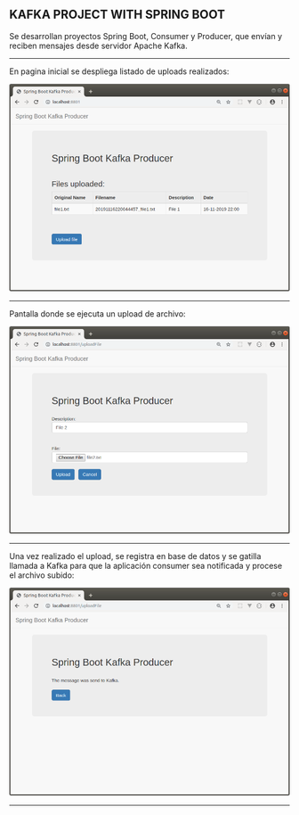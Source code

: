KAFKA PROJECT WITH SPRING BOOT
-----------------------------------------------------------------------------------------------------------------

Se desarrollan proyectos Spring Boot, Consumer y Producer, que envían y reciben mensajes desde
servidor Apache Kafka.

-----------------------------------------------------------------------------------------------------------------

En pagina inicial se despliega listado de uploads realizados:

![Screenshot ListadoUpload](screenshots/kafka_producer_main.png)

-----------------------------------------------------------------------------------------------------------------

Pantalla donde se ejecuta un upload de archivo:

![Screenshot UploadArchivo](screenshots/kafka_producer_upload.png)

-----------------------------------------------------------------------------------------------------------------

Una vez realizado el upload, se registra en base de datos y se gatilla llamada a Kafka
para que la aplicación consumer sea notificada y procese el archivo subido:

![Screenshot KafkaCall](screenshots/kafka_producer_result.png)

-----------------------------------------------------------------------------------------------------------------
